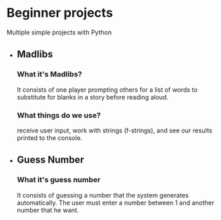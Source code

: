 # Beginner projects
Multiple simple projects with Python

- ## Madlibs

    ### What it's Madlibs?
    It consists of one player prompting others for a list of words to
    substitute for blanks in a story before reading aloud.

    ### What things do we use?
    receive user input, work with strings (f-strings), and see our
    results printed to the console.

- ## Guess Number

    ### What it's guess number
    It consists of guessing a number that the system generates
    automatically. The user must enter a number between 1 and
    another number that he want.